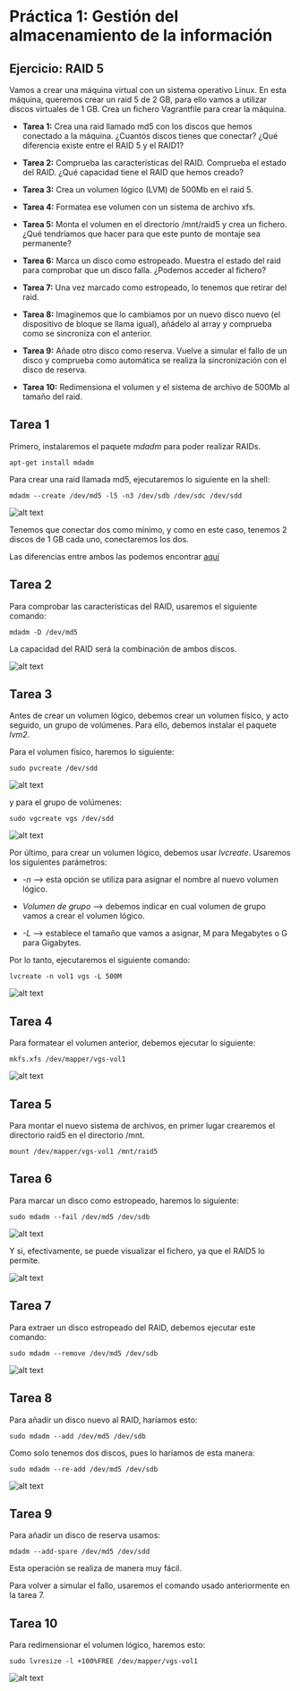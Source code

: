 # Práctica 1: Gestión del almacenamiento de la información


## Ejercicio: RAID 5

Vamos a crear una máquina virtual con un sistema operativo Linux. 
En esta máquina, queremos crear un raid 5 de 2 GB, para ello vamos a utilizar
discos virtuales de 1 GB. Crea un fichero Vagrantfile para crear la máquina.

* **Tarea 1:** Crea una raid llamado md5 con los discos que hemos conectado
   a la máquina. ¿Cuantós discos tienes que conectar? 
   ¿Qué diferencia existe entre el RAID 5 y el RAID1?
    
* **Tarea 2:** Comprueba las características del RAID. Comprueba el estado 
   del RAID. ¿Qué capacidad tiene el RAID que hemos creado?
    
* **Tarea 3:** Crea un volumen lógico (LVM) de 500Mb en el raid 5.
    
* **Tarea 4:** Formatea ese volumen con un sistema de archivo xfs.
    
* **Tarea 5:** Monta el volumen en el directorio /mnt/raid5 y crea un fichero. 
   ¿Qué tendríamos que hacer para que este punto de montaje sea permanente?
    
* **Tarea 6:** Marca un disco como estropeado. Muestra el estado del raid 
   para comprobar que un disco falla. ¿Podemos acceder al fichero?
    
* **Tarea 7:** Una vez marcado como estropeado, lo tenemos que retirar del raid.

* **Tarea 8:** Imaginemos que lo cambiamos por un nuevo disco nuevo 
   (el dispositivo de bloque se llama igual), añádelo al array 
   y comprueba como se sincroniza con el anterior.
    
* **Tarea 9:** Añade otro disco como reserva. Vuelve a simular el fallo 
   de un disco y comprueba como automática se realiza la sincronización
   con el disco de reserva.
    
* **Tarea 10:** Redimensiona el volumen y el sistema de archivo de 500Mb
   al tamaño del raid.

 

## Tarea 1

Primero, instalaremos el paquete _mdadm_ para poder realizar RAIDs.

```apt-get install mdadm```


Para crear una raid llamada md5, ejecutaremos lo siguiente en la shell:

```mdadm --create /dev/md5 -l5 -n3 /dev/sdb /dev/sdc /dev/sdd```

![alt text](https://github.com/ManuelLoraRoman/Prueba/blob/master/Imágenes/2.png)

Tenemos que conectar dos como mínimo, y como en este caso, tenemos 2 discos
de 1 GB cada uno, conectaremos los dos.

Las diferencias entre ambos las podemos encontrar [aquí](./Introducciónalainformática.md)


## Tarea 2


Para comprobar las características del RAID, usaremos el siguiente comando:

```mdadm -D /dev/md5```

La capacidad del RAID será la combinación de ambos discos.

![alt text](https://github.com/ManuelLoraRoman/Prueba/blob/master/Imágenes/1.png)

## Tarea 3


Antes de crear un volumen lógico, debemos crear un volumen físico, y acto seguido,
un grupo de volúmenes. Para ello, debemos instalar el paquete *lvm2*.

Para el volumen físico, haremos lo siguiente:

```sudo pvcreate /dev/sdd```

![alt text](https://github.com/ManuelLoraRoman/Prueba/blob/master/Imágenes/3.png)

y para el grupo de volúmenes:

```sudo vgcreate vgs /dev/sdd```

![alt text](https://github.com/ManuelLoraRoman/Prueba/blob/master/Imágenes/4.png)

Por último, para crear un volumen lógico, debemos usar _lvcreate_. Usaremos los siguientes
parámetros:

* *-n* --> esta opción se utiliza para asignar el nombre al nuevo volumen lógico. 

* *Volumen de grupo* --> debemos indicar en cual volumen de grupo vamos a crear el 
			 volumen lógico.

* *-L* --> establece el tamaño que vamos a asignar, M para Megabytes o G para
	   Gigabytes.

Por lo tanto, ejecutaremos el siguiente comando:

```lvcreate -n vol1 vgs -L 500M```

![alt text](https://github.com/ManuelLoraRoman/Prueba/blob/master/Imágenes/5.png)

## Tarea 4


Para formatear el volumen anterior, debemos ejecutar lo siguiente:

```mkfs.xfs /dev/mapper/vgs-vol1```

![alt text](https://github.com/ManuelLoraRoman/Prueba/blob/master/Imágenes/6.png)

## Tarea 5

Para montar el nuevo sistema de archivos, en primer lugar crearemos el directorio
raid5 en el directorio /mnt.

```mount /dev/mapper/vgs-vol1 /mnt/raid5```

## Tarea 6

Para marcar un disco como estropeado, haremos lo siguiente:

```sudo mdadm --fail /dev/md5 /dev/sdb```

![alt text](https://github.com/ManuelLoraRoman/Prueba/blob/master/Imágenes/7.png)

Y si, efectivamente, se puede visualizar el fichero, ya que el RAID5 lo permite.

![alt text](https://github.com/ManuelLoraRoman/Prueba/blob/master/Imágenes/8.png)


## Tarea 7

Para extraer un disco estropeado del RAID, debemos ejecutar este comando:

```sudo mdadm --remove /dev/md5 /dev/sdb```

![alt text](https://github.com/ManuelLoraRoman/Prueba/blob/master/Imágenes/9.png)

## Tarea 8

Para añadir un disco nuevo al RAID, haríamos esto:

```sudo mdadm --add /dev/md5 /dev/sdb```

Como solo tenemos dos discos, pues lo haríamos de esta manera:

```sudo mdadm --re-add /dev/md5 /dev/sdb```

![alt text](https://github.com/ManuelLoraRoman/Prueba/blob/master/Imágenes/10.png)

## Tarea 9

Para añadir un disco de reserva usamos:

```mdadm --add-spare /dev/md5 /dev/sdd```

Esta operación se realiza de manera muy fácil.

Para volver a simular el fallo, usaremos el comando usado anteriormente en la tarea 7.


## Tarea 10

Para redimensionar el volumen lógico, haremos esto:

```sudo lvresize -l +100%FREE /dev/mapper/vgs-vol1```

![alt text](https://github.com/ManuelLoraRoman/Prueba/blob/master/Imágenes/11.png)
